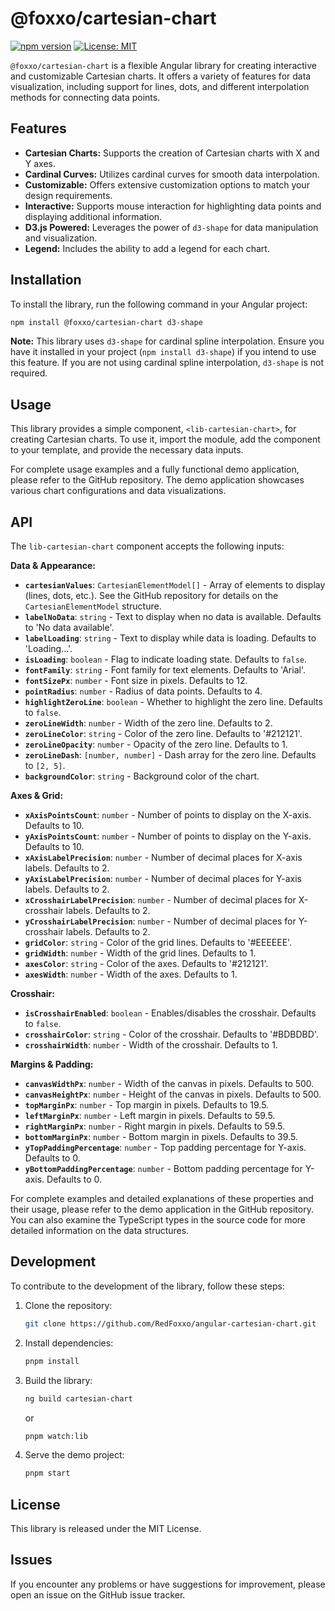# @foxxo/cartesian-chart

[![npm version](https://badge.fury.io/js/%40foxxo%2Fcartesian-chart.svg)](https://badge.fury.io/js/%40foxxo%2Fcartesian-chart)
[![License: MIT](https://img.shields.io/badge/License-MIT-yellow.svg)](https://opensource.org/licenses/MIT)

`@foxxo/cartesian-chart` is a flexible Angular library for creating interactive and customizable Cartesian charts. It offers a variety of features for data visualization, including support for lines, dots, and different interpolation methods for connecting data points.

## Features

*   **Cartesian Charts:** Supports the creation of Cartesian charts with X and Y axes.
*   **Cardinal Curves:** Utilizes cardinal curves for smooth data interpolation.
*   **Customizable:** Offers extensive customization options to match your design requirements.
*   **Interactive:** Supports mouse interaction for highlighting data points and displaying additional information.
*   **D3.js Powered:** Leverages the power of `d3-shape` for data manipulation and visualization.
*   **Legend:** Includes the ability to add a legend for each chart.

## Installation

To install the library, run the following command in your Angular project:

```bash
npm install @foxxo/cartesian-chart d3-shape
```

**Note:** This library uses `d3-shape` for cardinal spline interpolation. Ensure you have it installed in your project (`npm install d3-shape`) if you intend to use this feature. If you are not using cardinal spline interpolation, `d3-shape` is not required.


## Usage

This library provides a simple component, `<lib-cartesian-chart>`, for creating Cartesian charts.  To use it, import the module, add the component to your template, and provide the necessary data inputs.

For complete usage examples and a fully functional demo application, please refer to the GitHub repository.  The demo application showcases various chart configurations and data visualizations.


## API

The `lib-cartesian-chart` component accepts the following inputs:

**Data & Appearance:**

*   **`cartesianValues`**: `CartesianElementModel[]` - Array of elements to display (lines, dots, etc.).  See the GitHub repository for details on the `CartesianElementModel` structure.
*   **`labelNoData`**: `string` - Text to display when no data is available. Defaults to 'No data available'.
*   **`labelLoading`**: `string` - Text to display while data is loading. Defaults to 'Loading...'.
*   **`isLoading`**: `boolean` - Flag to indicate loading state. Defaults to `false`.
*   **`fontFamily`**: `string` - Font family for text elements. Defaults to 'Arial'.
*   **`fontSizePx`**: `number` - Font size in pixels. Defaults to 12.
*   **`pointRadius`**: `number` - Radius of data points. Defaults to 4.
*   **`highlightZeroLine`**: `boolean` - Whether to highlight the zero line. Defaults to `false`.
*   **`zeroLineWidth`**: `number` - Width of the zero line. Defaults to 2.
*   **`zeroLineColor`**: `string` - Color of the zero line. Defaults to '#212121'.
*   **`zeroLineOpacity`**: `number` - Opacity of the zero line. Defaults to 1.
*   **`zeroLineDash`**: `[number, number]` - Dash array for the zero line. Defaults to `[2, 5]`.
*   **`backgroundColor`**: `string` - Background color of the chart.


**Axes & Grid:**

*   **`xAxisPointsCount`**: `number` - Number of points to display on the X-axis. Defaults to 10.
*   **`yAxisPointsCount`**: `number` - Number of points to display on the Y-axis. Defaults to 10.
*   **`xAxisLabelPrecision`**: `number` - Number of decimal places for X-axis labels. Defaults to 2.
*   **`yAxisLabelPrecision`**: `number` - Number of decimal places for Y-axis labels. Defaults to 2.
*   **`xCrosshairLabelPrecision`**: `number` - Number of decimal places for X-crosshair labels. Defaults to 2.
*   **`yCrosshairLabelPrecision`**: `number` - Number of decimal places for Y-crosshair labels. Defaults to 2.
*   **`gridColor`**: `string` - Color of the grid lines. Defaults to '#EEEEEE'.
*   **`gridWidth`**: `number` - Width of the grid lines. Defaults to 1.
*   **`axesColor`**: `string` - Color of the axes. Defaults to '#212121'.
*   **`axesWidth`**: `number` - Width of the axes. Defaults to 1.


**Crosshair:**

*   **`isCrosshairEnabled`**: `boolean` - Enables/disables the crosshair. Defaults to `false`.
*   **`crosshairColor`**: `string` - Color of the crosshair. Defaults to '#BDBDBD'.
*   **`crosshairWidth`**: `number` - Width of the crosshair. Defaults to 1.


**Margins & Padding:**

*   **`canvasWidthPx`**: `number` - Width of the canvas in pixels. Defaults to 500.
*   **`canvasHeightPx`**: `number` - Height of the canvas in pixels. Defaults to 500.
*   **`topMarginPx`**: `number` - Top margin in pixels. Defaults to 19.5.
*   **`leftMarginPx`**: `number` - Left margin in pixels. Defaults to 59.5.
*   **`rightMarginPx`**: `number` - Right margin in pixels. Defaults to 59.5.
*   **`bottomMarginPx`**: `number` - Bottom margin in pixels. Defaults to 39.5.
*   **`yTopPaddingPercentage`**: `number` - Top padding percentage for Y-axis. Defaults to 0.
*   **`yBottomPaddingPercentage`**: `number` - Bottom padding percentage for Y-axis. Defaults to 0.


For complete examples and detailed explanations of these properties and their usage, please refer to the demo application in the GitHub repository.  You can also examine the TypeScript types in the source code for more detailed information on the data structures.

## Development

To contribute to the development of the library, follow these steps:

1.  Clone the repository:

    ```bash
    git clone https://github.com/RedFoxxo/angular-cartesian-chart.git
    ```

2.  Install dependencies:

    ```bash
    pnpm install
    ```

3.  Build the library:

    ```bash
    ng build cartesian-chart
    ```
    or
    ```bash
    pnpm watch:lib
    ```

4.  Serve the demo project:

    ```bash
    pnpm start
    ```

## License

This library is released under the MIT License.

## Issues

If you encounter any problems or have suggestions for improvement, please open an issue on the GitHub issue tracker.
